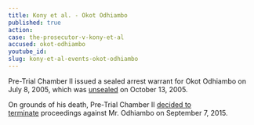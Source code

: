 ```yaml
---
title: Kony et al. - Okot Odhiambo
published: true
action:
case: the-prosecutor-v-kony-et-al
accused: okot-odhiambo
youtube_id:
slug: kony-et-al-events-okot-odhiambo
---
```



Pre-Trial Chamber II issued a sealed arrest warrant for Okot Odhiambo on July 8, 2005, which was [unsealed](https://www.icc-cpi.int/Pages/record.aspx?docNo=ICC-02/04-01/15-34) on October 13, 2005.&nbsp;

On grounds of his death, Pre-Trial Chamber II&nbsp;[decided to terminate](https://www.icc-cpi.int/Pages/record.aspx?docNo=ICC-02/04-01/05-431)&nbsp;proceedings against Mr. Odhiambo on September 7, 2015.